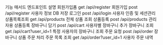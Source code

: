 기능                매서드          엔드포인트           설명
회원가입폼      get                 /api/register
회원가입        post                /api/register       사용자 정보 DB 저장
로그인          post                /api/login          사용자 인증 및 세션관리
상품목록조회    get                 /api/products       전체 상품 조회
상품등록        post                /api/products       관리자용 상품등록
장바구니 담기   post                /api/cart           사용자별 장바구니 추가
장바구니 조회   get                 /api/cart?user_id=1 특정 사용자의 장바구니 조회
주문 요청       post                /api/order          장바구니 상품 주문 처리
주문 목록 조회  get                 /api/order?user_id=1    사용자 주문 내역